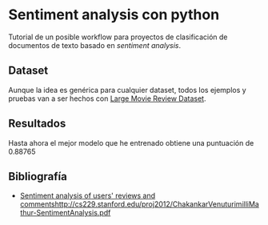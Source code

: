 # Sentiment analysis con python


Tutorial de un posible workflow para proyectos de clasificación de documentos de texto basado en _sentiment analysis_.

## Dataset

Aunque la idea es genérica para cualquier dataset, todos los ejemplos y pruebas van a ser hechos con [Large Movie Review Dataset](http://ai.stanford.edu/~amaas/data/sentiment/).

## Resultados

Hasta ahora el mejor modelo que he entrenado obtiene una puntuación de 0.88765


## Bibliografía

* [Sentiment analysis of users' reviews and comments]()http://cs229.stanford.edu/proj2012/ChakankarVenuturimilliMathur-SentimentAnalysis.pdf
